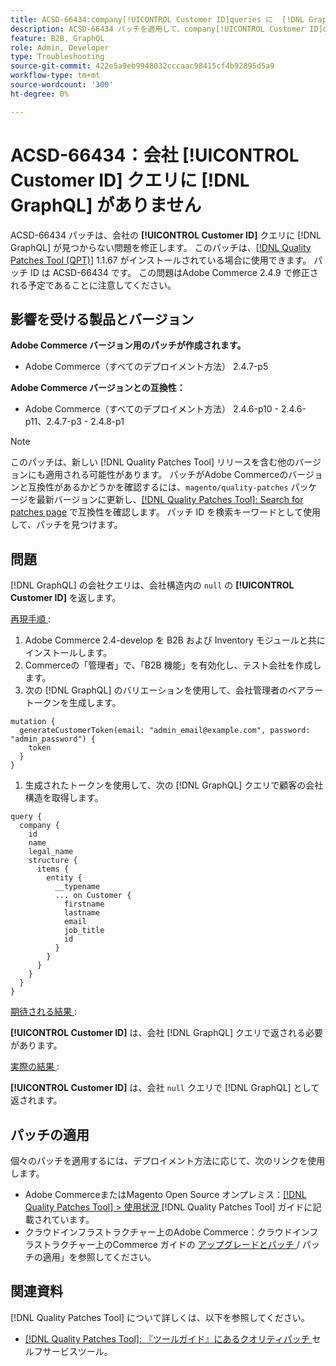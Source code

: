 ```yaml
---
title: ACSD-66434:company[!UICONTROL Customer ID]queries に  [!DNL GraphQL]  がありません
description: ACSD-66434 パッチを適用して、company[!UICONTROL Customer ID]queries に  [!DNL GraphQL]  が見つからないAdobe Commerceの問題を修正します。
feature: B2B, GraphQL
role: Admin, Developer
type: Troubleshooting
source-git-commit: 422e5a9eb9948032cccaac98415cf4b92895d5a9
workflow-type: tm+mt
source-wordcount: '300'
ht-degree: 0%

---
```



# ACSD-66434：会社 [!UICONTROL Customer ID] クエリに [!DNL GraphQL] がありません

ACSD-66434 パッチは、会社の **[!UICONTROL Customer ID]** クエリに [!DNL GraphQL] が見つからない問題を修正します。 このパッチは、[[!DNL Quality Patches Tool (QPT)]](/help/tools/quality-patches-tool/quality-patches-tool-to-self-serve-quality-patches.md) 1.1.67 がインストールされている場合に使用できます。 パッチ ID は ACSD-66434 です。 この問題はAdobe Commerce 2.4.9 で修正される予定であることに注意してください。

## 影響を受ける製品とバージョン

**Adobe Commerce バージョン用のパッチが作成されます。**

* Adobe Commerce（すべてのデプロイメント方法） 2.4.7-p5

**Adobe Commerce バージョンとの互換性：**

* Adobe Commerce（すべてのデプロイメント方法） 2.4.6-p10 - 2.4.6-p11、2.4.7-p3 - 2.4.8-p1

>[!NOTE]
>
>このパッチは、新しい [!DNL Quality Patches Tool] リリースを含む他のバージョンにも適用される可能性があります。 パッチがAdobe Commerceのバージョンと互換性があるかどうかを確認するには、`magento/quality-patches` パッケージを最新バージョンに更新し、[[!DNL Quality Patches Tool]: Search for patches page](https://experienceleague.adobe.com/tools/commerce-quality-patches/index.html?lang=ja) で互換性を確認します。 パッチ ID を検索キーワードとして使用して、パッチを見つけます。

## 問題

[!DNL GraphQL] の会社クエリは、会社構造内の `null` の **[!UICONTROL Customer ID]** を返します。

<u> 再現手順 </u>:

1. Adobe Commerce 2.4-develop を B2B および Inventory モジュールと共にインストールします。
1. Commerceの「管理者」で、「B2B 機能」を有効化し、テスト会社を作成します。
1. 次の [!DNL GraphQL] のバリエーションを使用して、会社管理者のベアラートークンを生成します。

```
mutation {
  generateCustomerToken(email: "admin_email@example.com", password: "admin_password") {
    token
  }
}
```

1. 生成されたトークンを使用して、次の [!DNL GraphQL] クエリで顧客の会社構造を取得します。

```
query {
  company {
    id
    name
    legal_name
    structure {
      items {
        entity {
          __typename
          ... on Customer {
            firstname
            lastname
            email
            job_title
            id
          }
        }
      }
    }
  }
}
```

<u> 期待される結果 </u>:

**[!UICONTROL Customer ID]** は、会社 [!DNL GraphQL] クエリで返される必要があります。

<u> 実際の結果 </u>:

**[!UICONTROL Customer ID]** は、会社 `null` クエリで [!DNL GraphQL] として返されます。

## パッチの適用

個々のパッチを適用するには、デプロイメント方法に応じて、次のリンクを使用します。

* Adobe CommerceまたはMagento Open Source オンプレミス：[[!DNL Quality Patches Tool] > 使用状況 ](/help/tools/quality-patches-tool/usage.md) [!DNL Quality Patches Tool] ガイドに記載されています。
* クラウドインフラストラクチャー上のAdobe Commerce：クラウドインフラストラクチャー上のCommerce ガイドの [ アップグレードとパッチ ](https://experienceleague.adobe.com/docs/commerce-cloud-service/user-guide/develop/upgrade/apply-patches.html?lang=ja)/ パッチの適用」を参照してください。

## 関連資料

[!DNL Quality Patches Tool] について詳しくは、以下を参照してください。

* [[!DNL Quality Patches Tool]: 『ツールガイド』にあるクオリティパッチ ](/help/tools/quality-patches-tool/quality-patches-tool-to-self-serve-quality-patches.md) セルフサービスツール。
